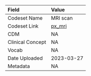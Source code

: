 |Field            |Value      |
|:----------------|:----------|
|Codeset Name     |MRI scan   |
|Codeset Link     |[px_mri](https://github.com/PEDSnet/Variable-Dictionary/blob/main/procedures/px_mri.csv)|
|CDM              |NA         |
|Clinical Concept |NA         |
|Vocab            |NA         |
|Date Uploaded    |2023-03-27 |
|Metadata         |NA         |

